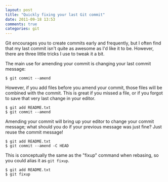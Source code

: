 ```yaml
---
layout: post
title: "Quickly fixing your last Git commit"
date: 2011-09-18 13:53
comments: true
categories: git
---
```

Git encourages you to create commits early and frequently, but I often
find that my last commit isn't quite as awesome as I'd like it to
be. However, there are three little tricks I use to tweak it a bit.

<!-- more -->

The main use for amending your commit is changing your last commit
message:

    $ git commit --amend

However, if you add files before you amend your commit, those files
will be combined with the commit. This is great if you missed a file,
or if you forgot to save that very last change in your editor.

    $ git add README.txt
    $ git commit --amend

Amending your commit will bring up your editor to change your commit
message; what should you do if your previous message was just fine?
Just reuse the commit message!

    $ git add README.txt
    $ git commit --amend -C HEAD

This is conceptually the same as the "fixup" command when rebasing, so
you could alias it as `git fixup`.

    $ git add README.txt
    $ git fixup
